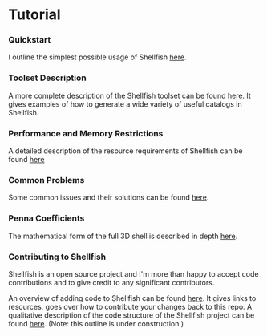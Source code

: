 # Tutorial

### Quickstart

I outline the simplest possible usage of Shellfish
[here](https://github.com/phil-mansfield/shellfish/blob/master/doc/quickstart.md).

### Toolset Description

A more complete description of the Shellfish toolset can be found
[here](https://github.com/phil-mansfield/shellfish/blob/master/doc/toolset.md).
It gives examples of how to generate a wide variety of useful catalogs in
Shellfish.

### Performance and Memory Restrictions

A detailed description of the resource requirements of Shellfish can be found
[here](https://github.com/phil-mansfield/shellfish/blob/master/doc/resources.md)

### Common Problems

Some common issues and their solutions can be found [here](https://github.com/phil-mansfield/shellfish/blob/master/doc/common_problems.md).

### Penna Coefficients

The mathematical form of the full 3D shell is described in depth
[here](https://github.com/phil-mansfield/shellfish/blob/master/doc/penna_coefficients.md).

### Contributing to Shellfish

Shellfish is an open source project and I'm more than happy to accept code contributions
and to give credit to any significant contributors.

An overview of adding code to Shellfish can be found [here](https://github.com/phil-mansfield/shellfish/blob/master/doc/code_overview.md).
It gives links to resources, goes over how to contribute your changes back to 
this repo. A qualitative description of the code structure of the Shellfish project
can be found [here](https://github.com/phil-mansfield/shellfish/blob/master/doc/outline.md).
(Note: this outline is under construction.)
